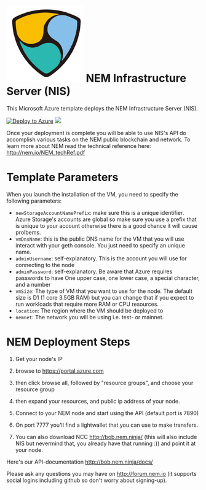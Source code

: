 # ![NEM-Azure](images/nem-logo-shield.png) NEM Infrastructure Server (NIS)

This Microsoft Azure template deploys the NEM Infrastructure Server (NIS).

[![Deploy to Azure](http://azuredeploy.net/deploybutton.png)](https://portal.azure.com/#create/Microsoft.Template/uri/https%3A%2F%2Fraw.githubusercontent.com%2FNewEconomyMovement%2Fazure-quickstart-templates%2Fnem-baas-template%2Fdocker-nem%2Fazuredeploy.json)
<a href="http://armviz.io/#/?load=https%3A%2F%2Fraw.githubusercontent.com%2FAzure%2Fazure-quickstart-templates%2Fmaster%2Fdocker-nem%2Fazuredeploy.json" target="_blank">
    <img src="http://armviz.io/visualizebutton.png"/>
</a>

Once your deployment is complete you will be able to use NIS's API do accomplish various tasks on the NEM public blockchain and network.
To learn more about NEM read the technical reference here: http://nem.io/NEM_techRef.pdf

# Template Parameters
When you launch the installation of the VM, you need to specify the following parameters:
* `newStorageAccountNamePrefix`: make sure this is a unique identifier. Azure Storage's accounts are global so make sure you use a prefix that is unique to your account otherwise there is a good chance it will cause prolbems.
* `vmDnsName`: this is the public DNS name for the VM that you will use interact with your geth console. You just need to specify an unique name.
* `adminUsername`: self-explanatory. This is the account you will use for connecting to the node
* `adminPassword`: self-explanatory. Be aware that Azure requires passwords to have One upper case, one lower case, a special character, and a number
* `vmSize`: The type of VM that you want to use for the node. The default size is D1 (1 core 3.5GB RAM) but you can change that if you expect to run workloads that require more RAM or CPU resources.
* `location`: The region where the VM should be deployed to
* `nemnet`: The network you will be using i.e. test- or mainnet.

# NEM Deployment Steps
1. Get your node's IP
 1. browse to https://portal.azure.com

 2. then click browse all, followed by "resource groups", and choose your resource group

 3. then expand your resources, and public ip address of your node.

2. Connect to your NEM node and start using the API (default port is 7890)

3. On port 7777 you'll find a lightwallet that you can use to make transfers. 

4. You can also download NCC http://bob.nem.ninja/ (this will also include NIS but nevermind that, you already have that running :)) and point it at your node. 

Here's our API-documentation http://bob.nem.ninja/docs/
 
Please ask any questions you may have on http://forum.nem.io (it supports social logins including github so don't worry about signing-up). 

